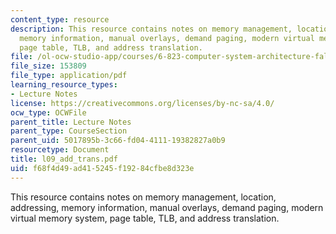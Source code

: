 ```yaml
---
content_type: resource
description: This resource contains notes on memory management, location, addressing,
  memory information, manual overlays, demand paging, modern virtual memory system,
  page table, TLB, and address translation.
file: /ol-ocw-studio-app/courses/6-823-computer-system-architecture-fall-2005/f68f4d49ad415245f19284cfbe8d323e_l09_add_trans.pdf
file_size: 153809
file_type: application/pdf
learning_resource_types:
- Lecture Notes
license: https://creativecommons.org/licenses/by-nc-sa/4.0/
ocw_type: OCWFile
parent_title: Lecture Notes
parent_type: CourseSection
parent_uid: 5017895b-3c66-fd04-4111-19382827a0b9
resourcetype: Document
title: l09_add_trans.pdf
uid: f68f4d49-ad41-5245-f192-84cfbe8d323e
---
```

This resource contains notes on memory management, location, addressing, memory information, manual overlays, demand paging, modern virtual memory system, page table, TLB, and address translation.